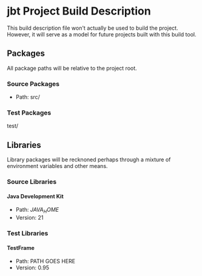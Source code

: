 # jbt Project Build Description

This build description file won't actually be used to build the project. 
However, it will serve as a model for future projects built with this build 
tool.

## Packages

All package paths will be relative to the project root.

### Source Packages

* Path: src/

### Test Packages

test/

## Libraries

Library packages will be recknoned perhaps through a mixture of environment 
variables and other means.

### Source Libraries

#### Java Development Kit

* Path: $JAVA_HOME$
* Version: 21

### Test Libraries

#### TestFrame

* Path: PATH GOES HERE
* Version: 0.95
